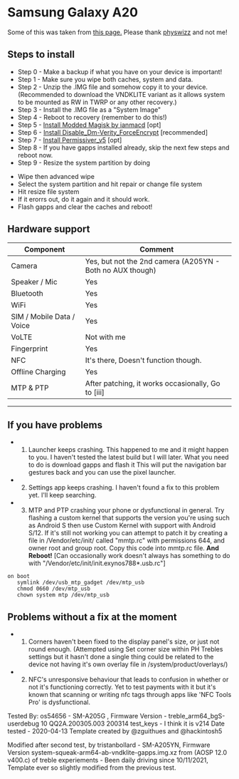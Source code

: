 # Samsung Galaxy A20

Some of this was taken from [this page.](https://forum.xda-developers.com/galaxy-a20/how-to/gsi-galaxy-a20-t3964546) Please thank [physwizz](https://forum.xda-developers.com/member.php?u=5440376) and not me!
## Steps to install
* Step 0 - Make a backup if what you have on your device is important!
* Step 1 - Make sure you wipe both caches, system and data.
* Step 2 - Unzip the .IMG file and somehow copy it to your device. (Recommended to download the VNDKLITE variant as it allows system to be mounted as RW in TWRP or any other recovery.)
* Step 3 - Install the .IMG file as a "System Image"
* Step 4 - Reboot to recovery (remember to do this!)
* Step 5 - [Install Modded Magisk by ianmacd](https://forum.xda-developers.com/attachment.php?attachmentid=4850993&d=1571653427) [opt]
* Step 6 - [Install Disable_Dm-Verity_ForceEncrypt](https://forum.xda-developers.com/attachment.php?attachmentid=4850995&d=1571653427) [recommended]
* Step 7 - [Install Permissiver_v5](https://forum.xda-developers.com/attachment.php?attachmentid=4850997&d=1571653427) [opt]
* Step 8 - If you have gapps installed already, skip the next few steps and reboot now.
* Step 9 - Resize the system partition by doing
- Wipe then advanced wipe
- Select the system partition and hit repair or change file system
- Hit resize file system
- If it erorrs out, do it again and it should work.
- Flash gapps and clear the caches and reboot!


## Hardware support

| Component                 |      Comment                                              |
|---------------------------|-----------------------------------------------------------|
| Camera                    | Yes, but not the 2nd camera (A205YN - Both no AUX though) |
| Speaker / Mic             | Yes                                                       |
| Bluetooth                 | Yes                                                       | 
| WiFi                      | Yes                                                       |
| SIM / Mobile Data / Voice | Yes                                                       |
| VoLTE                     | Not with me                                               |
| Fingerprint               | Yes                                                       |
| NFC                       | It's there, Doesn't function though.                      |
| Offline Charging          | Yes                                                       |
| MTP & PTP                 | After patching, it works occasionally, Go to [iii]        |
---
## If you have problems
* 1. Launcher keeps crashing.
This happened to me and it might happen to you. I haven't tested the latest build but I will later. What you need to do is download gapps and flash it This will put the navigation bar gestures back and you can use the pixel launcher.
* 2. Settings app keeps crashing.
I haven't found a fix to this problem yet. I'll keep searching.
* 3. MTP and PTP crashing your phone or dysfunctional in general.
Try flashing a custom kernel that supports the version you're using such as Android S then use Custom Kernel with support with Android S/12. If it's still not working you can attempt to patch it by creating a file in /Vendor/etc/init/ called "mmtp.rc" with permissions 644, and owner root and group root. Copy this code into mmtp.rc file. **And Reboot!** [Can occasionally work doesn't always has something to do with "/Vendor/etc/init/init.exynos788*.usb.rc"]
```
on boot
   symlink /dev/usb_mtp_gadget /dev/mtp_usb
   chmod 0660 /dev/mtp_usb
   chown system mtp /dev/mtp_usb
```
## Problems without a fix at the moment
* 1. Corners haven't been fixed to the display panel's size, or just not round enough. (Attempted using Set corner size within PH Trebles settings but it hasn't done a single thing could be related to the device not having it's own overlay file in /system/product/overlays/)
* 2. NFC's unresponsive behaviour that leads to confusion in whether or not it's functioning correctly. Yet to test payments with it but it's known that scanning or writing nfc tags through apps like 'NFC Tools Pro' is dysfunctional.

Tested By: os54656 - SM-A205G , Firmware Version - treble_arm64_bgS-userdebug 10 QQ2A.200305.003 200314 test_keys - I think it is v214 Date tested - 2020-04-13 Template created by @zguithues and @hackintosh5

Modified after second test, by tristanbollard - SM-A205YN, Firmware Version system-squeak-arm64-ab-vndklite-gapps.img.xz from (AOSP 12.0 v400.c) of treble experiements - Been daily driving since 10/11/2021, Template ever so slightly modified from the previous test.